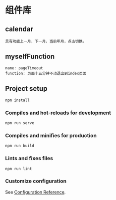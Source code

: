 # 组件库

## calendar
```
具有功能上一月，下一月，当前年月，点击切换。
```
## myselfFunction
```
name: pageTimeout
function: 页面十五分钟不动退出到index页面
```

## Project setup
```
npm install
```

### Compiles and hot-reloads for development
```
npm run serve
```

### Compiles and minifies for production
```
npm run build
```

### Lints and fixes files
```
npm run lint
```

### Customize configuration
See [Configuration Reference](https://cli.vuejs.org/config/).
